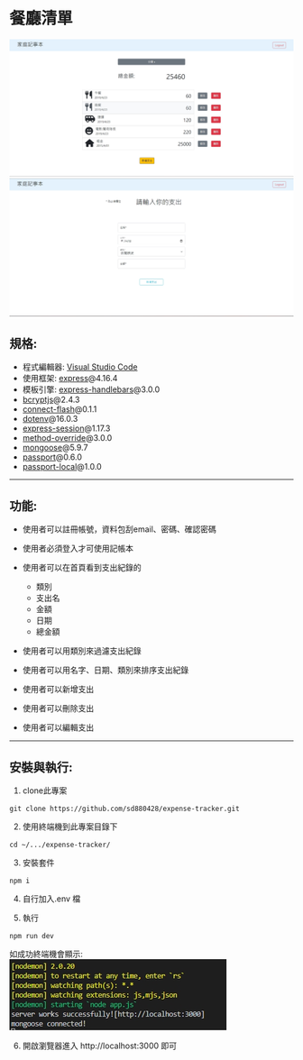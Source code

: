 # 餐廳清單
![index](./previewImg/index.jpg)
![new](./previewImg/new.jpg)
## 規格:
+ 程式編輯器: [Visual Studio Code](https://visualstudio.microsoft.com/zh-hant/ "Visual Studio Code") 
+ 使用框架: [express](https://www.npmjs.com/package/express)@4.16.4
+ 模板引擎: [express-handlebars](https://www.npmjs.com/package/express-handlebars)@3.0.0
+ [bcryptjs](https://www.npmjs.com/package/bcryptjs)@2.4.3
+ [connect-flash](https://www.npmjs.com/package/connect-flash)@0.1.1
+ [dotenv](https://www.npmjs.com/package/dotenv)@16.0.3
+ [express-session](https://www.npmjs.com/package/express-session)@1.17.3
+ [method-override](https://www.npmjs.com/package/method-override)@3.0.0
+ [mongoose](https://www.npmjs.com/package/mongoose)@5.9.7
+ [passport](https://www.npmjs.com/package/passport)@0.6.0
+ [passport-local](https://www.npmjs.com/package/passport-local)@1.0.0
---
## 功能:
+ 使用者可以註冊帳號，資料包刮email、密碼、確認密碼
+ 使用者必須登入才可使用記帳本
+ 使用者可以在首頁看到支出紀錄的
  - 類別
  - 支出名
  - 金額
  - 日期
  - 總金額

+ 使用者可以用類別來過濾支出紀錄
+ 使用者可以用名字、日期、類別來排序支出紀錄
+ 使用者可以新增支出
+ 使用者可以刪除支出
+ 使用者可以編輯支出
---
## 安裝與執行:
1. clone此專案
```
git clone https://github.com/sd880428/expense-tracker.git
```

2. 使用終端機到此專案目錄下
```
cd ~/.../expense-tracker/
```
3. 安裝套件
```
npm i
```
4. 自行加入.env 檔

5. 執行
```
npm run dev
```
如成功終端機會顯示:
![serverStarted](./previewImg/success.jpg)

6. 開啟瀏覽器進入 http://localhost:3000 即可

